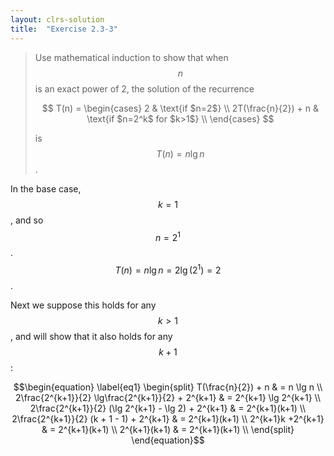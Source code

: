 ```yaml
---
layout: clrs-solution
title:  "Exercise 2.3-3"
---
```

>Use mathematical induction to show that when $$n$$ is an exact power of 2, the solution of the recurrence
>
>$$
 T(n) =
  \begin{cases}
    2 & \text{if $n=2$} \\
    2T(\frac{n}{2}) + n & \text{if $n=2^k$ for $k>1$} \\
  \end{cases}
  $$
>
>is $$T(n) = n \lg n$$.

In the base case, $$k = 1$$, and so $$n = 2^1$$. $$T(n) = n \lg n = 2 \lg(2^1) = 2$$. 

Next we suppose this holds for any $$k > 1$$, and will show that it also holds for any $$k + 1$$:

$$\begin{equation} \label{eq1}
\begin{split}
T(\frac{n}{2}) + n & = n \lg n \\
2\frac{2^{k+1}}{2} \lg\frac{2^{k+1}}{2} + 2^{k+1} & = 2^{k+1} \lg 2^{k+1} \\
2\frac{2^{k+1}}{2} (\lg 2^{k+1} - \lg 2) + 2^{k+1} & = 2^{k+1}(k+1) \\
2\frac{2^{k+1}}{2} (k + 1 - 1) + 2^{k+1} & = 2^{k+1}(k+1) \\
2^{k+1}k +2^{k+1} & = 2^{k+1}(k+1) \\
2^{k+1}(k+1) & = 2^{k+1}(k+1) \\
\end{split}
\end{equation}$$